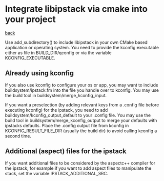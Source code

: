Integrate libipstack via cmake into your project
================================================
[back](../readme.md)

Use add_subdirectory() to include libipstack in your own CMake based application
or operating system. You need to provide the kconfig executable either as file in
BUILD_DIR/qconfig or via the variable KCONFIG_EXECUTABLE.

Already using kconfig
---------------------
If you also use kconfig to configure your os or app, you may want to include buildsystem/ipstack.fm
into the file you handle over to kconfig. You may use the build tool in buildsystem/merge_kconfig_input.

If you want a preselection (by adding relevant keys from a .config file before executing kconfig) for the ipstack,
you need to add buildsystem/kconfig_output_default to your .config file. You may use the build tool in buildsystem/merge_kconfig_output to merge your defaults with ipstacks defaults.
Place the .config output file from kconfig in KCONFIG_RESULT_FILE_DIR (usually the build dir) to avoid
calling kconfig a second time.

Additional (aspect) files for the ipstack
-----------------------------------------
If you want additional files to be considered by the aspectc++ compiler for the ipstack, for example
if you want to add aspect files to manipulate the stack, set the variable IPSTACK_ADDITIONAL_SRC.